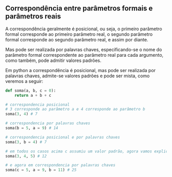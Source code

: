 <div class="regular">

## Correspondência entre parâmetros formais e parâmetros reais

A correspondência geralmente é posicional, ou seja, o primeiro parâmetro formal corresponde ao primeiro parâmetro real, o segundo parâmetro formal corresponde ao segundo parâmetro real, e assim por diante.

Mas pode ser realizada por palavras chaves, especificando-se o nome do parâmetro formal correspondente ao parâmetro real para cada argumento, como também, pode admitir valores padrões.

Em python a correspondência é posicional, mas pode ser realizada por palavras chaves, admite-se valores padrões e pode ser mista, como veremos a seguir:

```python
def soma(a, b, c = 0):
    return a + b + c

# correspondencia posicional
# 3 corresponde ao parâmetro a e 4 corresponde ao parâmetro b
soma(3, 4) # 7

# correspondencia por palavras chaves
soma(b = 5, a = 9) # 14

# correspondencia posicional e por palavras chaves
soma(3, b = 4) # 7

# em todos os casos acima c assumiu um valor padrão, agora vamos explicitar o valor de c em correspondencia posicional
soma(3, 4, 5) # 12

# e agora em correspondencia por palavras chaves
soma(c = 5, a = 9, b = 11) # 25
```

</div>
